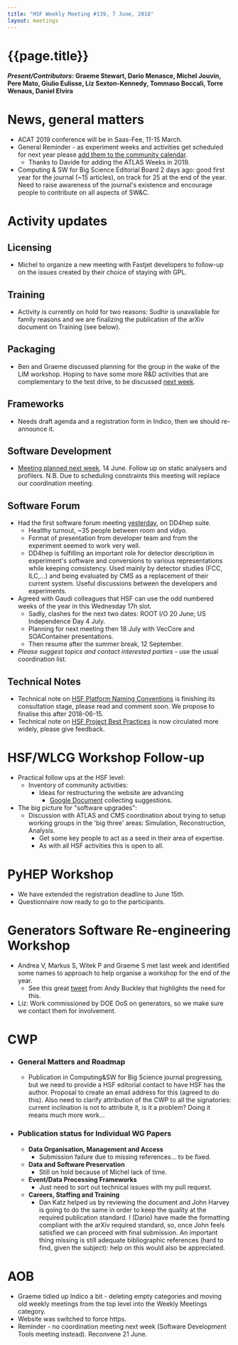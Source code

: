```yaml
---
title: "HSF Weekly Meeting #139, 7 June, 2018"
layout: meetings
---
```


# {{page.title}}

#### _Present/Contributors_: Graeme Stewart, Dario Menasce, Michel Jouvin, Pere Mato, Giulio Eulisse, Liz Sexton-Kennedy, Tommaso Boccali, Torre Wenaus, Daniel Elvira

# News, general matters

- ACAT 2019 conference will be in Saas-Fee, 11-15 March.
- General Reminder - as experiment weeks and activities get scheduled for next
  year please
  [add them to the community calendar](https://hepsoftwarefoundation.org/calendar.html).
  - Thanks to Davide for adding the ATLAS Weeks in 2019.
- Computing & SW for Big Science Editorial Board 2 days ago: good first year for
  the journal (\~15 articles), on track for 25 at the end of the year. Need to
  raise awareness of the journal's existence and encourage people to contribute
  on all aspects of SW&C.

# Activity updates

## Licensing

- Michel to organize a new meeting with Fastjet developers to follow-up on the
  issues created by their choice of staying with GPL.

## Training

- Activity is currently on hold for two reasons: Sudhir is unavailable for
  family reasons and we are finalizing the publication of the arXiv document on
  Training (see below).

## Packaging

- Ben and Graeme discussed planning for the group in the wake of the LIM
  workshop. Hoping to have some more R&D activities that are complementary to
  the test drive, to be discussed
  [next week](https://indico.cern.ch/event/730538/).

## Frameworks

- Needs draft agenda and a registration form in Indico, then we should
  re-announce it.

## Software Development

- [Meeting planned next week](https://indico.cern.ch/event/735132/), 14 June.
  Follow up on static analysers and profilers. N.B. Due to scheduling
  constraints this meeting will replace our coordination meeting.

## Software Forum

- Had the first software forum meeting
  [yesterday](https://indico.cern.ch/event/733268/), on DD4hep suite.
  - Healthy turnout, \~35 people between room and vidyo.
  - Format of presentation from developer team and from the experiment seemed to
    work very well.
  - DD4hep is fulfilling an important role for detector description in
    experiment's software and conversions to various representations while
    keeping consistency. Used mainly by detector studies (FCC, ILC,\...) and
    being evaluated by CMS as a replacement of their current system. Useful
    discussions between the developers and experiments.
- Agreed with Gaudi colleagues that HSF can use the odd numbered weeks of the
  year in this Wednesday 17h slot.
  - Sadly, clashes for the next two dates: ROOT I/O 20 June; US Independence Day
    4 July.
  - Planning for next meeting then 18 July with VecCore and SOAContainer
    presentations.
  - Then resume after the summer break, 12 September.
- _Please suggest topics and contact interested parties_ - use the usual
  coordination list.

## Technical Notes

- Technical note on
  [HSF Platform Naming Conventions](https://github.com/HSF/documents/tree/3feb950306b75c93c6eb090fc7d38e86a004aae6/HSF-TN/draft-2015-NAM)
  is finishing its consultation stage, please read and comment soon. We propose
  to finalise this after 2018-06-15.
- Technical note on
  [HSF Project Best Practices](https://github.com/HSF/documents/tree/3feb950306b75c93c6eb090fc7d38e86a004aae6/HSF-TN/draft-2016-PROJ)
  is now circulated more widely, please give feedback.

# HSF/WLCG Workshop Follow-up

- Practical follow ups at the HSF level:
  - Inventory of community activities:
    - Ideas for restructuring the website are advancing
      - [Google Document](https://docs.google.com/document/d/1t8x8Ua9E__vp_9i3KwLGrgk8QDAIGL4-ZPsqvPOUCQY/edit?usp=sharing)
        collecting suggestions.
- The big picture for "software upgrades":
  - Discussion with ATLAS and CMS coordination about trying to setup working
    groups in the 'big three' areas: Simulation, Reconstruction, Analysis.
    - Get some key people to act as a seed in their area of expertise.
    - As with all HSF activities this is open to all.

# PyHEP Workshop

- We have extended the registration deadline to June 15th.
- Questionnaire now ready to go to the participants.

# Generators Software Re-engineering Workshop

- Andrea V, Markus S, Witek P and Graeme S met last week and identified some
  names to approach to help organise a workshop for the end of the year.
  - See this great
    [tweet](https://twitter.com/agbuckley/status/1000828947054161920) from Andy
    Buckley that highlights the need for this.
- Liz: Work commissioned by DOE OoS on generators, so we make sure we contact
  them for involvement.

# CWP

- ### General Matters and Roadmap
  - Publication in Computing&SW for Big Science journal progressing, but we need
    to provide a HSF editorial contact to have HSF has the author. Proposal to
    create an email address for this (agreed to do this). Also need to clarify
    attribution of the CWP to all the signatories: current inclination is not to
    attribute it, is it a problem? Doing it means much more work...
- ### Publication status for Individual WG Papers
  - **Data Organisation, Management and Access**
    - Submission failure due to missing references... to be fixed.
  - **Data and Software Preservation**
    - Still on hold because of Michel lack of time.
  - **Event/Data Processing Frameworks**
    - Just need to sort out technical issues with my pull request.
  - **Careers, Staffing and Training**
    - Dan Katz helped us by reviewing the document and John Harvey is going to
      do the same in order to keep the quality at the required publication
      standard. I (Dario) have made the formatting compliant with the arXiv
      required standard, so, once John feels satisfied we can proceed with final
      submission. An important thing missing is still adequate bibliographic
      references (hard to find, given the subject): help on this would also be
      appreciated.

# AOB

- Graeme tidied up Indico a bit - deleting empty categories and moving old
  weekly meetings from the top level into the Weekly Meetings category.
- Website was switched to force https.
- Reminder - no coordination meeting next week (Software Development Tools
  meeting instead). Reconvene 21 June.
